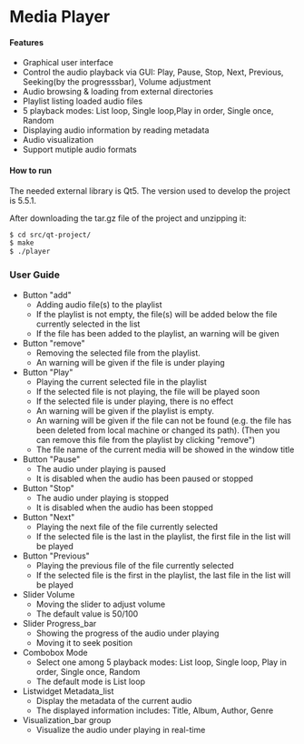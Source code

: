 # Media Player

#### Features

  * Graphical user interface
  * Control the audio playback via GUI: Play, Pause, Stop, Next, Previous, Seeking(by the progresssbar), Volume adjustment
  * Audio browsing & loading from external directories
  * Playlist listing loaded audio files
  * 5 playback modes: List loop, Single loop,Play in order, Single once, Random
  * Displaying audio information by reading metadata
  * Audio visualization
  * Support mutiple audio formats

#### How to run
The needed external library is Qt5. The version used to develop the project is 5.5.1.

After downloading the tar.gz file of the project and unzipping it:
```sh
$ cd src/qt-project/
$ make
$ ./player
```
### User Guide

* Button "add"
  - Adding  audio file(s) to the playlist
  - If the playlist is not empty, the file(s) will be added below the file currently selected in the list
  - If the file has been added to the playlist, an warning will be given
* Button "remove" 
  - Removing the selected file from the playlist. 
  - An warning will be given if the file is under playing
* Button "Play" 
  - Playing the current selected file in the playlist 
  - If the selected file is not playing, the file will be played soon
  - If the selected file is under playing, there is no effect
  - An warning will be given if the playlist is empty.
  - An warning will be given if the file can not be found (e.g. the file has been deleted from local machine or changed its path). (Then you can remove this file from the playlist by clicking "remove")
  - The file name of the current media will be showed in the window title
* Button "Pause" 
  - The audio under playing is paused
  - It is disabled when the audio has been paused or stopped
* Button "Stop" 
  - The audio under playing is stopped 
  - It is disabled when the audio has been stopped
* Button "Next" 
  - Playing the next file of the file currently selected
  - If the selected file is the last in the playlist, the first file in the list will be played
* Button "Previous"
  - Playing the previous file of the file currently selected
  - If the selected file is the first in the playlist, the last file in the list will be played
* Slider Volume
  - Moving the slider to adjust volume
  - The default value is 50/100
* Slider Progress_bar
  - Showing the progress of the audio under playing
  - Moving it to seek position
* Combobox Mode
  - Select one among 5 playback modes: List loop, Single loop, Play in order, Single once, Random
  - The default mode is List loop 
* Listwidget Metadata_list
  - Display the metadata of the current audio
  - The displayed information includes: Title, Album, Author, Genre  
* Visualization_bar group
  - Visualize the audio under playing in real-time